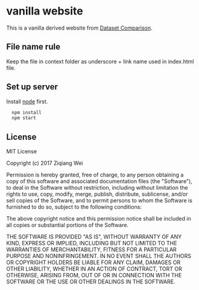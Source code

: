 # vanilla website

This is a vanilla derived website from [Dataset Comparison](https://github.com/zqwei/Neural-Recording-Methodology-Comparison).

## File name rule
Keep the file in context folder as underscore + link name used in index.html file. 

## Set up server

Install [node](https://nodejs.org/en/download/) first.

```bash
  npm install
  npm start
```

## License
MIT License

Copyright (c) 2017 Ziqiang Wei

Permission is hereby granted, free of charge, to any person obtaining a copy
of this software and associated documentation files (the "Software"), to deal
in the Software without restriction, including without limitation the rights
to use, copy, modify, merge, publish, distribute, sublicense, and/or sell
copies of the Software, and to permit persons to whom the Software is
furnished to do so, subject to the following conditions:

The above copyright notice and this permission notice shall be included in all
copies or substantial portions of the Software.

THE SOFTWARE IS PROVIDED "AS IS", WITHOUT WARRANTY OF ANY KIND, EXPRESS OR
IMPLIED, INCLUDING BUT NOT LIMITED TO THE WARRANTIES OF MERCHANTABILITY,
FITNESS FOR A PARTICULAR PURPOSE AND NONINFRINGEMENT. IN NO EVENT SHALL THE
AUTHORS OR COPYRIGHT HOLDERS BE LIABLE FOR ANY CLAIM, DAMAGES OR OTHER
LIABILITY, WHETHER IN AN ACTION OF CONTRACT, TORT OR OTHERWISE, ARISING FROM,
OUT OF OR IN CONNECTION WITH THE SOFTWARE OR THE USE OR OTHER DEALINGS IN THE
SOFTWARE.
